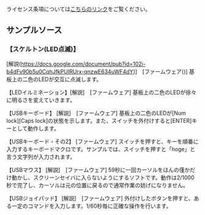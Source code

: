 ライセンス条項については[こちらのリンク](https://bit-trade-one.co.jp/adl/)をご覧ください。


## サンプルソース

### 【スケルトン(LED点滅)】
[解説(https://docs.google.com/document/pub?id=102i-b4dFv90b5u0CqhJfkPUIRUrx-qnzwE634uWF4dY)]　[ファームウェア()]
基板上の二色のLEDが交互に点滅します。

【LEDイルミネーション】[解説]　[ファームウェア]
基板上の二色のLEDが徐々に明るさを変えていきます。

【USBキーボード】 [解説]　[ファームウェア]
基板上の二色のLEDが[Num lock][Caps lock]の状態を示します。また、スイッチを外付けすると[ENTER]キーとして動作します。

【USBキーボード・その2】 [ファームウェア]
スイッチを押すと、キーを順番に入力するキーボードマクロです。サンプルでは、スイッチを押すと「hoge」と言う文字列が入力されます。

【USBマウス】 [解説]　[ファームウェア]
59秒に一回カーソルをほんの僅かだけ動かし、スクリーンセイバに入らないようにするソフトです。動作は2/1000秒で完了し、カーソルは元の位置に戻るので通常作業の妨げになりません。

【USBジョイパッド】 [解説]　[ファームウェア]
外付けしたボタンを押すと、ある一定のコマンドを入力します。1/60秒毎に正確な操作を行います。
